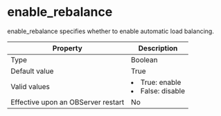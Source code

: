 enable_rebalance
=====================================

enable_rebalance specifies whether to enable automatic load balancing.


| **Property** | **Description** |
|------------------|---------------------------------------------------------------------------------------------------------------|
| Type | Boolean |
| Default value | True |
| Valid values | <li> True: enable   <li> False: disable |
| Effective upon an OBServer restart | No |


